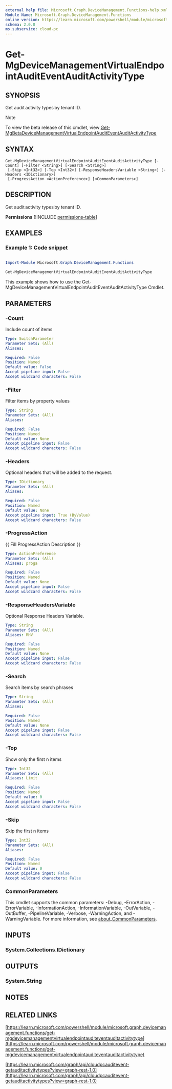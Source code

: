```yaml
---
external help file: Microsoft.Graph.DeviceManagement.Functions-help.xml
Module Name: Microsoft.Graph.DeviceManagement.Functions
online version: https://learn.microsoft.com/powershell/module/microsoft.graph.devicemanagement.functions/get-mgdevicemanagementvirtualendpointauditeventauditactivitytype
schema: 2.0.0
ms.subservice: cloud-pc
---
```


# Get-MgDeviceManagementVirtualEndpointAuditEventAuditActivityType

## SYNOPSIS
Get audit activity types by tenant ID.

> [!NOTE]
> To view the beta release of this cmdlet, view [Get-MgBetaDeviceManagementVirtualEndpointAuditEventAuditActivityType](/powershell/module/Microsoft.Graph.Beta.DeviceManagement.Functions/Get-MgBetaDeviceManagementVirtualEndpointAuditEventAuditActivityType?view=graph-powershell-beta)

## SYNTAX

```
Get-MgDeviceManagementVirtualEndpointAuditEventAuditActivityType [-Count] [-Filter <String>] [-Search <String>]
 [-Skip <Int32>] [-Top <Int32>] [-ResponseHeadersVariable <String>] [-Headers <IDictionary>]
 [-ProgressAction <ActionPreference>] [<CommonParameters>]
```

## DESCRIPTION
Get audit activity types by tenant ID.

**Permissions**
[!INCLUDE [permissions-table](~/../graphref/api-reference/v1.0/includes/permissions/cloudpcauditevent-getauditactivitytypes-permissions.md)]

## EXAMPLES
### Example 1: Code snippet

```powershell

Import-Module Microsoft.Graph.DeviceManagement.Functions

Get-MgDeviceManagementVirtualEndpointAuditEventAuditActivityType

```
This example shows how to use the Get-MgDeviceManagementVirtualEndpointAuditEventAuditActivityType Cmdlet.


## PARAMETERS

### -Count
Include count of items

```yaml
Type: SwitchParameter
Parameter Sets: (All)
Aliases:

Required: False
Position: Named
Default value: False
Accept pipeline input: False
Accept wildcard characters: False
```

### -Filter
Filter items by property values

```yaml
Type: String
Parameter Sets: (All)
Aliases:

Required: False
Position: Named
Default value: None
Accept pipeline input: False
Accept wildcard characters: False
```

### -Headers
Optional headers that will be added to the request.

```yaml
Type: IDictionary
Parameter Sets: (All)
Aliases:

Required: False
Position: Named
Default value: None
Accept pipeline input: True (ByValue)
Accept wildcard characters: False
```

### -ProgressAction
{{ Fill ProgressAction Description }}

```yaml
Type: ActionPreference
Parameter Sets: (All)
Aliases: proga

Required: False
Position: Named
Default value: None
Accept pipeline input: False
Accept wildcard characters: False
```

### -ResponseHeadersVariable
Optional Response Headers Variable.

```yaml
Type: String
Parameter Sets: (All)
Aliases: RHV

Required: False
Position: Named
Default value: None
Accept pipeline input: False
Accept wildcard characters: False
```

### -Search
Search items by search phrases

```yaml
Type: String
Parameter Sets: (All)
Aliases:

Required: False
Position: Named
Default value: None
Accept pipeline input: False
Accept wildcard characters: False
```

### -Top
Show only the first n items

```yaml
Type: Int32
Parameter Sets: (All)
Aliases: Limit

Required: False
Position: Named
Default value: 0
Accept pipeline input: False
Accept wildcard characters: False
```

### -Skip
Skip the first n items

```yaml
Type: Int32
Parameter Sets: (All)
Aliases:

Required: False
Position: Named
Default value: 0
Accept pipeline input: False
Accept wildcard characters: False
```

### CommonParameters
This cmdlet supports the common parameters: -Debug, -ErrorAction, -ErrorVariable, -InformationAction, -InformationVariable, -OutVariable, -OutBuffer, -PipelineVariable, -Verbose, -WarningAction, and -WarningVariable. For more information, see [about_CommonParameters](http://go.microsoft.com/fwlink/?LinkID=113216).

## INPUTS

### System.Collections.IDictionary
## OUTPUTS

### System.String
## NOTES

## RELATED LINKS

[https://learn.microsoft.com/powershell/module/microsoft.graph.devicemanagement.functions/get-mgdevicemanagementvirtualendpointauditeventauditactivitytype](https://learn.microsoft.com/powershell/module/microsoft.graph.devicemanagement.functions/get-mgdevicemanagementvirtualendpointauditeventauditactivitytype)

[https://learn.microsoft.com/graph/api/cloudpcauditevent-getauditactivitytypes?view=graph-rest-1.0](https://learn.microsoft.com/graph/api/cloudpcauditevent-getauditactivitytypes?view=graph-rest-1.0)






















